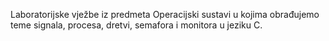 Laboratorijske vježbe iz predmeta Operacijski sustavi u kojima obrađujemo teme signala, procesa, dretvi, semafora i monitora u jeziku C. 
